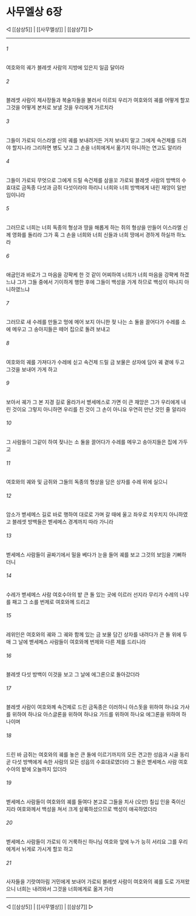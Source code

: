 # 사무엘상 6장

◁ [[삼상5]] | [[사무엘상]] | [[삼상7]] ▷
***

###### 1
여호와의 궤가 블레셋 사람의 지방에 있은지 일곱 달이라

###### 2
블레셋 사람이 제사장들과 복술자들을 불러서 이르되 우리가 여호와의 궤를 어떻게 할꼬 그것을 어떻게 본처로 보낼 것을 우리에게 가르치라

###### 3
그들이 가로되 이스라엘 신의 궤를 보내려거든 거저 보내지 말고 그에게 속건제를 드려야 할지니라 그리하면 병도 낫고 그 손을 너희에게서 옮기지 아니하는 연고도 알리라

###### 4
그들이 가로되 무엇으로 그에게 드릴 속건제를 삼을꼬 가로되 블레셋 사람의 방백의 수효대로 금독종 다섯과 금쥐 다섯이라야 하리니 너희와 너희 방백에게 내린 재앙이 일반임이니라

###### 5
그러므로 너희는 너희 독종의 형상과 땅을 해롭게 하는 쥐의 형상을 만들어 이스라엘 신께 영화를 돌리라 그가 혹 그 손을 너희와 너희 신들과 너희 땅에서 경하게 하실까 하노라

###### 6
애굽인과 바로가 그 마음을 강퍅케 한 것 같이 어찌하여 너희가 너희 마음을 강퍅케 하겠느냐 그가 그들 중에서 기이하게 행한 후에 그들이 백성을 가게 하므로 백성이 떠나지 아니하였느냐

###### 7
그러므로 새 수레를 만들고 멍에 메어 보지 아니한 젖 나는 소 둘을 끌어다가 수레를 소에 메우고 그 송아지들은 떼어 집으로 돌려 보내고

###### 8
여호와의 궤를 가져다가 수레에 싣고 속건제 드릴 금 보물은 상자에 담아 궤 곁에 두고 그것을 보내어 가게 하고

###### 9
보아서 궤가 그 본 지경 길로 올라가서 벧세메스로 가면 이 큰 재앙은 그가 우리에게 내린 것이요 그렇지 아니하면 우리를 친 것이 그 손이 아니요 우연히 만난 것인 줄 알리라

###### 10
그 사람들이 그같이 하여 젖나는 소 둘을 끌어다가 수레를 메우고 송아지들은 집에 가두고

###### 11
여호와의 궤와 및 금쥐와 그들의 독종의 형상을 담은 상자를 수레 위에 실으니

###### 12
암소가 벧세메스 길로 바로 행하여 대로로 가며 갈 때에 울고 좌우로 치우치지 아니하였고 블레셋 방백들은 벧세메스 경계까지 따라 가니라

###### 13
벧세메스 사람들이 골짜기에서 밀을 베다가 눈을 들어 궤를 보고 그것의 보임을 기뻐하더니

###### 14
수레가 벧세메스 사람 여호수아의 밭 큰 돌 있는 곳에 이르러 선지라 무리가 수레의 나무를 패고 그 소를 번제로 여호와께 드리고

###### 15
레위인은 여호와의 궤와 그 궤와 함께 있는 금 보물 담긴 상자를 내려다가 큰 돌 위에 두매 그 날에 벧세메스 사람들이 여호와께 번제와 다른 제를 드리니라

###### 16
블레셋 다섯 방백이 이것을 보고 그 날에 에그론으로 돌아갔더라

###### 17
블레셋 사람이 여호와께 속건제로 드린 금독종은 이러하니 아스돗을 위하여 하나요 가사를 위하여 하나요 아스글론을 위하여 하나요 가드를 위하여 하나요 에그론을 위하여 하나이며

###### 18
드린 바 금쥐는 여호와의 궤를 놓은 큰 돌에 이르기까지의 모든 견고한 성읍과 시골 동리 곧 다섯 방백에게 속한 사람의 모든 성읍의 수효대로였더라 그 돌은 벧세메스 사람 여호수아의 밭에 오늘까지 있더라

###### 19
벧세메스 사람들이 여호와의 궤를 들여다 본고로 그들을 치사 (오만) 칠십 인을 죽이신지라 여호와께서 백성을 쳐서 크게 살륙하셨으므로 백성이 애곡하였더라

###### 20
벧세메스 사람들이 가로되 이 거룩하신 하나님 여호와 앞에 누가 능히 서리요 그를 우리에게서 뉘게로 가시게 할꼬 하고

###### 21
사자들을 기랏여아림 거민에게 보내어 가로되 블레셋 사람이 여호와의 궤를 도로 가져왔으니 너희는 내려와서 그것을 너희에게로 옮겨 가라

***
◁ [[삼상5]] | [[사무엘상]] | [[삼상7]] ▷